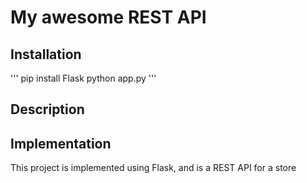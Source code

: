 # My awesome REST API

## Installation

'''
pip install Flask
python app.py
'''

## Description





## Implementation

This project is implemented using Flask, and is a REST API for a store
